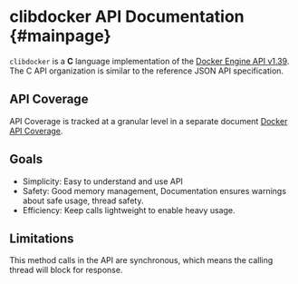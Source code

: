 # clibdocker API Documentation  {#mainpage}

`clibdocker` is a **C** language implementation of the [Docker Engine API v1.39](https://docs.docker.com/engine/api/v1.39/). The C API organization is similar to the reference JSON API specification.

## API Coverage
API Coverage is tracked at a granular level in a separate document [Docker API Coverage](APICoverage.md).

## Goals
 * Simplicity: Easy to understand and use API
 * Safety: Good memory management, Documentation ensures warnings about safe usage, thread safety.
 * Efficiency: Keep calls lightweight to enable heavy usage.
 
## Limitations
This method calls in the API are synchronous, which means the calling thread will block for response.
